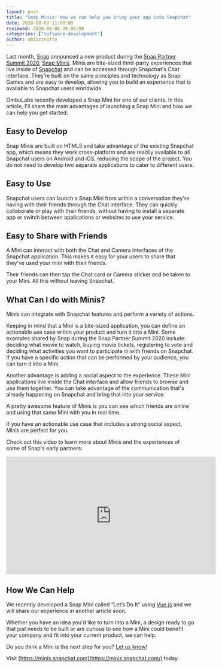 ```yaml
---
layout: post
title: "Snap Minis: How we can help you bring your app into Snapchat"
date: 2020-08-07 11:00:00
reviewed: 2020-08-08 20:00:00
categories: ["software-development"]
author: abizzinotto
---
```


Last month, [Snap](https://www.snap.com) announced a new product during the [Snap Partner Summit 2020](https://www.youtube.com/watch?v=BfvubHha69k), [Snap Minis](https://minis.snapchat.com/). Minis are bite-sized third-party experiences that live inside of [Snapchat](https://www.snapchat.com/) and can be accessed through Snapchat's Chat interface. They’re built on the same principles and technology as Snap Games and are easy to develop, allowing you to build an experience that is available to Snapchat users worldwide.

OmbuLabs recently developed a Snap Mini for one of our clients. In this article, I'll share the main advantages of launching a Snap Mini and how we can help you get started:

<!--more-->

## Easy to Develop

Snap Minis are built on HTML5 and take advantage of the existing Snapchat app, which means they work cross-platform and are readily available to all Snapchat users on Android and iOS, reducing the scope of the project. You do not need to develop two separate applications to cater to different users.

## Easy to Use

Snapchat users can launch a Snap Mini from within a conversation they're having with their friends through the Chat interface. They can quickly collaborate or play with their friends, without having to install a separate app or switch between applications or websites to use your service.

## Easy to Share with Friends

A Mini can interact with both the Chat and Camera interfaces of the Snapchat application. This makes it easy for your users to share that they've used your mini with their friends.

Their friends can then tap the Chat card or Camera sticker and be taken to your Mini. All this without leaving Snapchat.

## What Can I do with Minis?

Minis can integrate with Snapchat features and perform a variety of actions.

Keeping in mind that a Mini is a bite-sized application, you can define an actionable use case within your product and turn it into a Mini. Some examples shared by Snap during the Snap Partner Summit 2020 include: deciding what movie to watch, buying movie tickets, registering to vote and deciding what activities you want to participate in with friends on Snapchat. If you have a specific action that can be performed by your audience, you can turn it into a Mini.

Another advantage is adding a social aspect to the experience. These Mini applications live inside the Chat interface and allow friends to browse and use them together. You can take advantage of the communication that's already happening on Snapchat and bring that into your service.

A pretty awesome feature of Minis is you can see which friends are online and using that same Mini with you in real time.

If you have an actionable use case that includes a strong social aspect, Minis are perfect for you.

Check out this video to learn more about Minis and the experiences of some of Snap's early partners:

<iframe width="560" height="315" src="https://www.youtube-nocookie.com/embed/ZoKlrgyKH0Y" frameborder="0" allow="accelerometer; autoplay; encrypted-media; gyroscope; picture-in-picture" allowfullscreen></iframe>

## How We Can Help

We recently developed a Snap Mini called “Let’s Do It” using [Vue.js](https://vuejs.org) and we will share our experience in another article soon.

Whether you have an idea you'd like to turn into a Mini, a design ready to go that just needs to be built or are curious to see how a Mini could benefit your company and fit into your current product, we can help.

Do you think a Mini is the next step for you? [Let us know!](https://www.ombulabs.com/contact)

Visit [https://minis.snapchat.com](https://minis.snapchat.com/) today.
